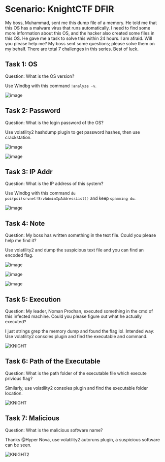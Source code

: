 # Scenario: KnightCTF DFIR
My boss, Muhammad, sent me this dump file of a memory. He told me that this OS has a malware virus that runs automatically. I need to find some more information about this OS, and the hacker also created some files in this OS. He gave me a task to solve this within 24 hours. I am afraid. Will you please help me? My boss sent some questions; please solve them on my behalf. There are total 7 challenges in this series. Best of luck.

## Task 1: OS
Question: What is the OS version?

Use Windbg with this command `!analyze -v`.

![image](https://github.com/warlocksmurf/ctftime-writeups/assets/121353711/9443cf5f-d9a6-4a67-b592-690b6c68faf5)

## Task 2: Password
Question: What is the login password of the OS? 

Use volatility2 hashdump plugin to get password hashes, then use crackstation.

![image](https://github.com/warlocksmurf/ctftime-writeups/assets/121353711/f33b1bf8-a047-4d05-87bd-624dff7b1679)

![image](https://github.com/warlocksmurf/ctftime-writeups/assets/121353711/395ccfb2-e3a7-4bb4-b3a3-acc706854da0)

## Task 3: IP Addr
Question: What is the IP address of this system?

Use Windbg with this command `du poi(poi(srvnet!SrvAdminIpAddressList))` and keep `spamming du`.

![image](https://github.com/warlocksmurf/ctftime-writeups/assets/121353711/744eaa9b-1602-4881-ac81-914355cb82cd)

## Task 4: Note
Question: My boss has written something in the text file. Could you please help me find it? 

Use volatility2 and dump the suspicious text file and you can find an encoded flag.

![image](https://github.com/warlocksmurf/ctftime-writeups/assets/121353711/de8e9e81-bf8f-4d43-8ede-ef191801f43a)

![image](https://github.com/warlocksmurf/ctftime-writeups/assets/121353711/57d5b61e-fbf9-4b1c-b8f4-d804ac19b2ed)

![image](https://github.com/warlocksmurf/ctftime-writeups/assets/121353711/b3e7dbaa-a57d-42e2-8a71-6e5560e3f9de)

## Task 5: Execution
Question: My leader, Noman Prodhan, executed something in the cmd of this infected machine. Could you please figure out what he actually executed? 

I just strings grep the memory dump and found the flag lol.
Intended way: Use volatility2 consoles plugin and find the executable and command.

![KNIGHT](https://github.com/warlocksmurf/ctftime-writeups/assets/121353711/cede368f-8aa7-4fd5-8595-4ad8ea1d695e)

## Task 6: Path of the Executable
Question: What is the path folder of the executable file which execute privious flag? 

Similarly, use volatility2 consoles plugin and find the executable folder location.

![KNIGHT](https://github.com/warlocksmurf/ctftime-writeups/assets/121353711/cede368f-8aa7-4fd5-8595-4ad8ea1d695e)

## Task 7: Malicious
Question: What is the malicious software name? 

Thanks @Hyper Nova, use volatility2 autoruns plugin, a suspicious software can be seen.

![KNIGHT2](https://github.com/warlocksmurf/ctftime-writeups/assets/121353711/6da1fc9a-a7a1-4765-87e4-9a2475ee3750)

